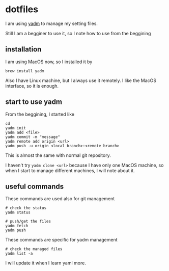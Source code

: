 # dotfiles

I am using [yadm](https://yadm.io/#) to manage my setting files.

Still I am a begginer to use it, so I note how to use from the beggining

## installation
I am using MacOS now, so I installed it by
```shell
brew install yadm
```

Also I have Linux machine, but I always use it remotely.
I like the MacOS interface, so it is enough.

## start to use yadm
From the beggining, I started like
```shell
cd
yadm init
yadm add <file>
yadm commit -m "message"
yadm remote add origin <url>
yadm push -u origin <local branch>:<remote branch>
```

This is almost the same with normal git repository.

I haven't try `yadm clone <url>` because I have only one MacOS machine, so when I start to manage different machines,
I will note about it.

## useful commands
These commands are used also for git management

```shell
# check the status
yadm status

# push/get the files
yadm fetch
yadm push
```

These commands are specific for yadm management

```shell
# check the managed files
yadm list -a
```

I will update it when I learn yaml more.
